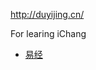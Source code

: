 <http://duyijing.cn/>

For learing iChang

  - [易经](http://zh.wikipedia.org/zh-tw/%E6%98%93%E7%BB%8F)

